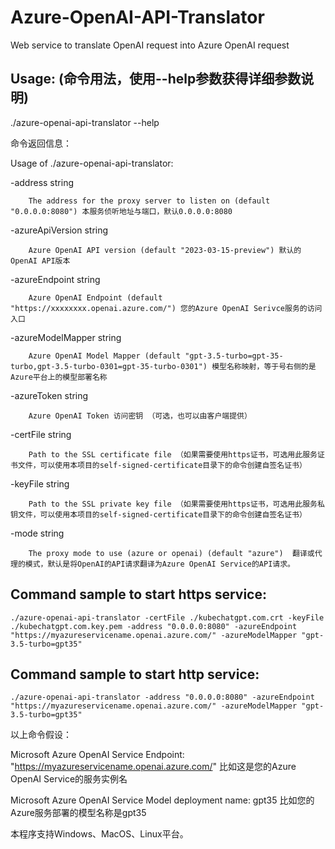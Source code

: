 # Azure-OpenAI-API-Translator
Web service to translate OpenAI request into Azure OpenAI request

## Usage: (命令用法，使用--help参数获得详细参数说明)

./azure-openai-api-translator --help

命令返回信息：

Usage of ./azure-openai-api-translator:

  -address string
  
    	The address for the proxy server to listen on (default "0.0.0.0:8080") 本服务侦听地址与端口，默认0.0.0.0:8080
      
  -azureApiVersion string
  
    	Azure OpenAI API version (default "2023-03-15-preview") 默认的OpenAI API版本
      
  -azureEndpoint string
  
    	Azure OpenAI Endpoint (default "https://xxxxxxxx.openai.azure.com/") 您的Azure OpenAI Serivce服务的访问入口
      
  -azureModelMapper string
  
    	Azure OpenAI Model Mapper (default "gpt-3.5-turbo=gpt-35-turbo,gpt-3.5-turbo-0301=gpt-35-turbo-0301") 模型名称映射，等于号右侧的是Azure平台上的模型部署名称
      
  -azureToken string
  
    	Azure OpenAI Token 访问密钥 （可选，也可以由客户端提供）
      
  -certFile string
  
    	Path to the SSL certificate file （如果需要使用https证书，可选用此服务证书文件，可以使用本项目的self-signed-certificate目录下的命令创建自签名证书）
      
  -keyFile string
  
    	Path to the SSL private key file （如果需要使用https证书，可选用此服务私钥文件，可以使用本项目的self-signed-certificate目录下的命令创建自签名证书）
      
  -mode string
  
    	The proxy mode to use (azure or openai) (default "azure")  翻译或代理的模式，默认是将OpenAI的API请求翻译为Azure OpenAI Service的API请求。

## Command sample to start https service:
```
./azure-openai-api-translator -certFile ./kubechatgpt.com.crt -keyFile ./kubechatgpt.com.key.pem -address "0.0.0.0:8080" -azureEndpoint "https://myazureservicename.openai.azure.com/" -azureModelMapper "gpt-3.5-turbo=gpt35"
```

## Command sample to start http service:
```
./azure-openai-api-translator -address "0.0.0.0:8080" -azureEndpoint "https://myazureservicename.openai.azure.com/" -azureModelMapper "gpt-3.5-turbo=gpt35"
```

以上命令假设：

Microsoft Azure OpenAI Service Endpoint: "https://myazureservicename.openai.azure.com/" 比如这是您的Azure OpenAI Service的服务实例名

Microsoft Azure OpenAI Service Model deployment name: gpt35  比如您的Azure服务部署的模型名称是gpt35

本程序支持Windows、MacOS、Linux平台。
